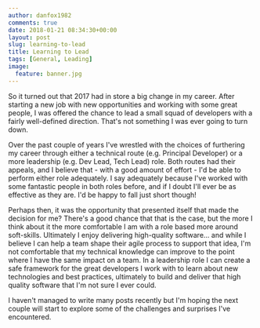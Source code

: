 ```yaml
---
author: danfox1982
comments: true
date: 2018-01-21 08:34:30+00:00
layout: post
slug: learning-to-lead
title: Learning to Lead
tags: [General, Leading]
image:
  feature: banner.jpg
---
```


So it turned out that 2017 had in store a big change in my career.  After starting a new job with new opportunities and working with some great people, I was offered the chance to lead a small squad of developers with a fairly well-defined direction.  That's not something I was ever going to turn down.

Over the past couple of years I've wrestled with the choices of furthering my career through either a technical route (e.g. Principal Developer) or a more leadership (e.g. Dev Lead, Tech Lead) role.  Both routes had their appeals, and I believe that - with a good amount of effort - I'd be able to perform either role adequately.  I say adequately because I've worked with some fantastic people in both roles before, and if I doubt I'll ever be as effective as they are.  I'd be happy to fall just short though!

Perhaps then, it was the opportunity that presented itself that made the decision for me?  There's a good chance that that is the case, but the more I think about it the more comfortable I am with a role based more around soft-skills.  Ultimately I enjoy delivering high-quality software... and while I believe I can help a team shape their agile process to support that idea, I'm not comfortable that my technical knowledge can improve to the point where I have the same impact on a team.  In a leadership role I can create a safe framework for the great developers I work with to learn about new technologies and best practices, ultimately to build and deliver that high quality software that I'm not sure I ever could.

I haven't managed to write many posts recently but I'm hoping the next couple will start to explore some of the challenges and surprises I've encountered.
